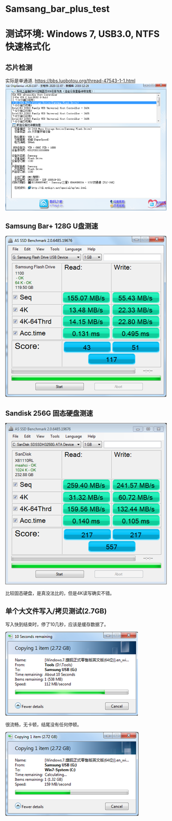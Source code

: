 # Samsang_bar_plus_test
# 测试环境: Windows 7, USB3.0, NTFS快速格式化

## 芯片检测
实际是单通道.
https://bbs.luobotou.org/thread-47543-1-1.html
<img src="Samsung-bar-plus-chip-genius.png" />

## Samsung Bar+ 128G U盘测速
<img src="ASSSD-Samsung.png" />

## Sandisk 256G 固态硬盘测速
<img src="as-ssd-bench SanDisk SDSSDH32 2018.6.9 0-02-05.png" />

比较固态硬盘，是真没法比的，但是4K读写确实不错。

## 单个大文件写入/拷贝测试(2.7GB)
写入快到结束时，停了10几秒，应该是缓存数据了。

<img src="Samsung-bar-plus-single-file.png" />

很流畅，无卡顿，结尾没有任何停顿。

<img src="Samsung-bar-plus-single-file-copy.png" />
